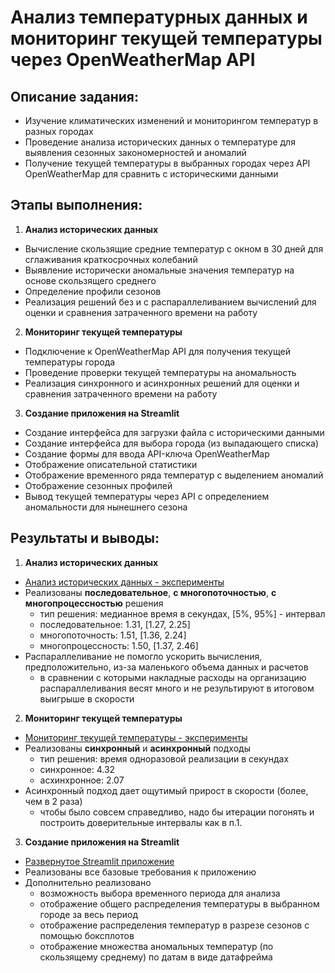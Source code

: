 # Анализ температурных данных и мониторинг текущей температуры через OpenWeatherMap API

## Описание задания:
* Изучение климатических изменений и мониторингом температур в разных городах
* Проведение анализа исторических данных о температуре для выявления сезонных закономерностей и аномалий
* Получение текущей температуры в выбранных городах через API OpenWeatherMap для сравнить с историческими данными

## Этапы выполнения:
1. **Анализ исторических данных**
  * Вычисление скользящие средние температур с окном в 30 дней для сглаживания краткосрочных колебаний
  * Выявление исторически аномальные значения температур на основе скользящего среднего
  * Определение профили сезонов
  * Реализация решений без и с распараллеливанием вычислений для оценки и сравнения затраченного времени на работу
2. **Мониторинг текущей температуры**
  * Подключение к OpenWeatherMap API для получения текущей температуры города
  * Проведение проверки текущей температуры на аномальность
  * Реализация синхронного и асинхронных решений для оценки и сравнения затраченного времени на работу 
3. **Создание приложения на Streamlit**
  * Создание интерфейса для загрузки файла с историческими данными
  * Создание интерфейса для выбора города (из выпадающего списка)
  * Создание формы для ввода API-ключа OpenWeatherMap
  * Отображение описательной статистики
  * Отображение временного ряда температур с выделением аномалий
  * Отображение сезонных профилей
  * Вывод текущей температуры через API с определением аномальности для нынешнего сезона

## Результаты и выводы:
1. **Анализ исторических данных**
  * [Анализ исторических данных - эксперименты](https://github.com/leqtr/AI_Applied_Python/blob/main/HW1/AI_Applied_Python_HW1_Ле_Куанг_Чи.ipynb)
  * Реализованы **последовательное**, **с многопоточностью**, **с многопроцессностью** решения
    * тип решения: медианное время в секундах, \[5%, 95%\] - интервал
    * последовательное: 1.31, \[1.27, 2.25\]
    * многопоточность: 1.51, \[1.36, 2.24\]
    * многопроцессность: 1.50, \[1.37, 2.46\]
  * Распараллеливание не помогло ускорить вычисления, предположительно, из-за маленького объема данных и расчетов
    * в сравнении с которыми накладные расходы на организацию распараллеливания весят много и не результируют в итоговом выигрыше в скорости
2. **Мониторинг текущей температуры**
  * [Мониторинг текущей температуры - эксперименты](https://github.com/leqtr/AI_Applied_Python/blob/main/HW1/AI_Applied_Python_HW1_Ле_Куанг_Чи.ipynb)
  * Реализованы **синхронный** и **асинхронный** подходы
    * тип решения: время одноразовой реализации в секундах
    * синхронное: 4.32
    * асхинхронное: 2.07
  * Асинхронный подход дает ощутимый прирост в скорости (более, чем в 2 раза)
    * чтобы было совсем справедливо, надо бы итерации погонять и построить доверительные интервалы как в п.1.
3. **Создание приложения на Streamlit**
  * [Развернутое Streamlit приложение](https://leqtr-temperature-app.streamlit.app/)
  * Реализованы все базовые требования к приложению
  * Дополнительно реализовано
    * возможность выбора временного периода для анализа
    * отображение общего распределения температуры в выбранном городе за весь период
    * отображение распределения температур в разрезе сезонов с помощью боксплотов
    * отображение множества аномальных температур (по скользящему среднему) по датам в виде датафрейма

